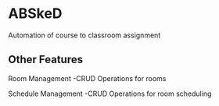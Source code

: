 # ABSkeD

Automation of course to classroom assignment

## Other Features

Room Management
-CRUD Operations for rooms

Schedule Management
-CRUD Operations for room scheduling



